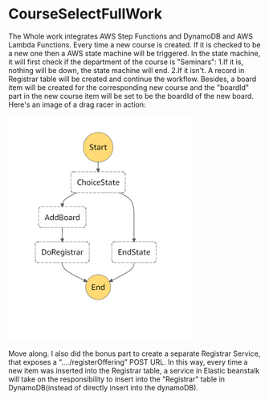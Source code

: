 # CourseSelectFullWork
The Whole work integrates AWS Step Functions and DynamoDB and AWS Lambda Functions.
Every time a new course is created.
If it is checked to be a new one then a AWS state machine will be triggered.
In the state machine, it will first check if the department of the course is "Seminars":
     1.If it is, nothing will be down, the state machine will end.
     2.If it isn't. A record in Registrar table will be created and continue the workflow. Besides, a board item will be created for the corresponding new course and the "boardId" part in the new course item will be set to be the boardId of the new board.
Here's an image of a drag racer in action:

![Alt text](/statemachine.png)

Move along.
I also did the bonus part to create a separate Registrar Service, that exposes a  “…./registerOffering” POST URL. In this way, every time a new item was inserted into the Registrar table, a service in  Elastic beanstalk will take on the responsibility to insert into the "Registrar" table in DynamoDB(instead of directly insert into the dynamoDB).
